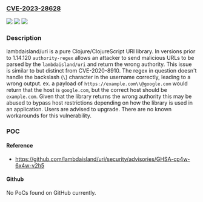 ### [CVE-2023-28628](https://cve.mitre.org/cgi-bin/cvename.cgi?name=CVE-2023-28628)
![](https://img.shields.io/static/v1?label=Product&message=uri&color=blue)
![](https://img.shields.io/static/v1?label=Version&message=%3D%20%3C%201.14.120%20&color=brighgreen)
![](https://img.shields.io/static/v1?label=Vulnerability&message=CWE-706%3A%20Use%20of%20Incorrectly-Resolved%20Name%20or%20Reference&color=brighgreen)

### Description

lambdaisland/uri is a pure Clojure/ClojureScript URI library. In versions prior to 1.14.120 `authority-regex` allows an attacker to send malicious URLs to be parsed by the `lambdaisland/uri` and return the wrong authority. This issue is similar to but distinct from CVE-2020-8910. The regex in question doesn't handle the backslash (`\`) character in the username correctly, leading to a wrong output. ex. a payload of `https://example.com\\@google.com` would return that the host is `google.com`, but the correct host should be `example.com`. Given that the library returns the wrong authority this may be abused to bypass host restrictions depending on how the library is used in an application. Users are advised to upgrade. There are no known workarounds for this vulnerability.

### POC

#### Reference
- https://github.com/lambdaisland/uri/security/advisories/GHSA-cp4w-6x4w-v2h5

#### Github
No PoCs found on GitHub currently.

